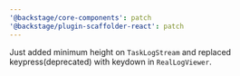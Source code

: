 ```yaml
---
'@backstage/core-components': patch
'@backstage/plugin-scaffolder-react': patch
---
```


Just added minimum height on `TaskLogStream` and replaced keypress(deprecated) with keydown in `RealLogViewer`.
